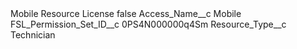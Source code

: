 <?xml version="1.0" encoding="UTF-8"?>
<CustomMetadata xmlns="http://soap.sforce.com/2006/04/metadata" xmlns:xsi="http://www.w3.org/2001/XMLSchema-instance" xmlns:xsd="http://www.w3.org/2001/XMLSchema">
    <label>Mobile Resource License</label>
    <protected>false</protected>
    <values>
        <field>Access_Name__c</field>
        <value xsi:type="xsd:string">Mobile</value>
    </values>
    <values>
        <field>FSL_Permission_Set_ID__c</field>
        <value xsi:type="xsd:string">0PS4N000000q4Sm</value>
    </values>
    <values>
        <field>Resource_Type__c</field>
        <value xsi:type="xsd:string">Technician</value>
    </values>
</CustomMetadata>

